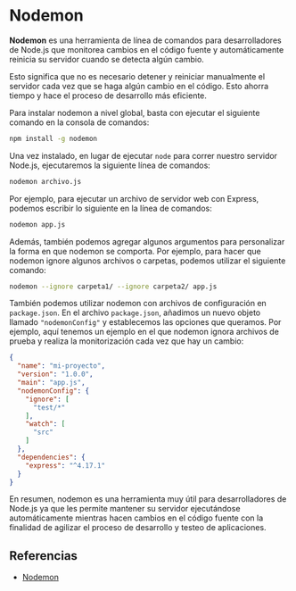 # Nodemon

**Nodemon** es una herramienta de línea de comandos para desarrolladores de Node.js que monitorea cambios en el código fuente y automáticamente reinicia su servidor cuando se detecta algún cambio.

Esto significa que no es necesario detener y reiniciar manualmente el servidor cada vez que se haga algún cambio en el código. Esto ahorra tiempo y hace el proceso de desarrollo más eficiente.

Para instalar nodemon a nivel global, basta con ejecutar el siguiente comando en la consola de comandos:

```bash
npm install -g nodemon
```

Una vez instalado, en lugar de ejecutar `node` para correr nuestro servidor Node.js, ejecutaremos la siguiente línea de comandos:

```bash
nodemon archivo.js
```

Por ejemplo, para ejecutar un archivo de servidor web con Express, podemos escribir lo siguiente en la línea de comandos:

```bash
nodemon app.js
```

Además, también podemos agregar algunos argumentos para personalizar la forma en que nodemon se comporta. Por ejemplo, para hacer que nodemon ignore algunos archivos o carpetas, podemos utilizar el siguiente comando:

```bash
nodemon --ignore carpeta1/ --ignore carpeta2/ app.js
```

También podemos utilizar nodemon con archivos de configuración en `package.json`. En el archivo `package.json`, añadimos un nuevo objeto llamado `"nodemonConfig"` y establecemos las opciones que queramos. Por ejemplo, aquí tenemos un ejemplo en el que nodemon ignora archivos de prueba y realiza la monitorización cada vez que hay un cambio:

```json
{
  "name": "mi-proyecto",
  "version": "1.0.0",
  "main": "app.js",
  "nodemonConfig": {
    "ignore": [
      "test/*"
    ],
    "watch": [
      "src"
    ]
  },
  "dependencies": {
    "express": "^4.17.1"
  }
}
```

En resumen, nodemon es una herramienta muy útil para desarrolladores de Node.js ya que les permite mantener su servidor ejecutándose automáticamente mientras hacen cambios en el código fuente con la finalidad de agilizar el proceso de desarrollo y testeo de aplicaciones.

## Referencias
- [Nodemon](https://nodemon.io/)
